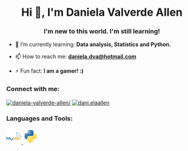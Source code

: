 <h1 align="center">Hi 👋, I'm Daniela Valverde Allen</h1>
<h3 align="center">I'm new to this world. I'm still learning!</h3>

- 🌱 I’m currently learning: **Data analysis, Statistics and Python.**

- 📫 How to reach me: **daniela.dva@hotmail.com**

- ⚡ Fun fact: **I am a gamer! :)**

<h3 align="left">Connect with me:</h3>
<p align="left">
<a href="https://linkedin.com/in/daniela-valverde-allen/" target="blank"><img align="center" src="https://raw.githubusercontent.com/rahuldkjain/github-profile-readme-generator/master/src/images/icons/Social/linked-in-alt.svg" alt="daniela-valverde-allen/" height="30" width="40" /></a>
<a href="https://instagram.com/dani.elaallen" target="blank"><img align="center" src="https://raw.githubusercontent.com/rahuldkjain/github-profile-readme-generator/master/src/images/icons/Social/instagram.svg" alt="dani.elaallen" height="30" width="40" /></a>
</p>

<h3 align="left">Languages and Tools:</h3>
<p align="left"> <a href="https://www.mysql.com/" target="_blank" rel="noreferrer"> <img src="https://raw.githubusercontent.com/devicons/devicon/master/icons/mysql/mysql-original-wordmark.svg" alt="mysql" width="40" height="40"/> </a> <a href="https://www.python.org" target="_blank" rel="noreferrer"> <img src="https://raw.githubusercontent.com/devicons/devicon/master/icons/python/python-original.svg" alt="python" width="40" height="40"/> </a> </p>
